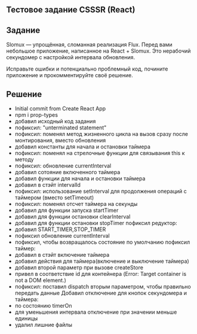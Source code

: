 ## Тестовое задание CSSSR (React)

## Задание

Slomux — упрощённая, сломанная реализация Flux. Перед вами небольшое приложение, написанное на React + Slomux. Это нерабочий секундомер с настройкой интервала обновления.

Исправьте ошибки и потенциально проблемный код, почините приложение и прокомментируйте своё решение.

## Решение

- Initial commit from Create React App
- npm i prop-types
- добавил исходный код задания
- пофиксил: "unterminated statement"
- пофиксил: поменял метод жизненного цикла на вызов сразу после монтирования, вместо обновления
- добавил константы для начала и остановки таймера
- пофиксил: поменял на стрелочные функции для связывания this к методу
- пофиксил: обновление currentInterval
- добавил сотояние включенного таймера
- добавил функции для начала и остановки таймера
- добавил в стэйт intervalId
- пофиксил: использование setInterval для продолжения операций с таймером (вместо setTimeout)
- пофиксил: поменял отсчет таймера на секунды
- добавил для функции запуска startTimer
- добавил для функции остановки clearInterval
- добавил для функции остановки stopTimer
пофиксил редуктор:
- добавил START_TIMER,STOP_TIMER
- пофиксил обновление currentInterval
- пофиксил, чтобы возвращалось состояние по умолчанию
пофиксил таймер:
- добавил в стэйт включение таймера
- добавил действия для таймера(включение и выключение таймера)
- добавил второй параметр при вызове createStore
- привел в соответствие id для контейнера (Error: Target container is not a DOM element.)
- пофиксил: поставил dispatch вторым параметром, чтобы правильно передать данные
Добавил отключение для кнопок секундомера и таймера:
- по состоянию timerOn
- для уменьшения интервала отключение при значении меньше единицы
- удалил лишние файлы

